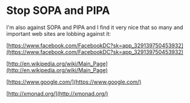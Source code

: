 

# Stop SOPA and PIPA

I'm also against SOPA and PIPA and I find it very nice that so many and important web sites are lobbing against it:

[https://www.facebook.com/FacebookDC?sk=app_329139750453932](https://www.facebook.com/FacebookDC?sk=app_329139750453932)

[http://en.wikipedia.org/wiki/Main_Page](http://en.wikipedia.org/wiki/Main_Page)

[https://www.google.com/](https://www.google.com/)

[http://xmonad.org/](http://xmonad.org/)
